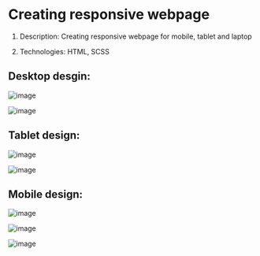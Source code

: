 # Creating responsive webpage

1. Description:
Creating responsive webpage for mobile, tablet and laptop

2. Technologies:
HTML, SCSS

## Desktop desgin:

![image](https://user-images.githubusercontent.com/87691625/178906745-a0b49e00-e3e7-4fbf-b98e-7cb749d0b46d.png)

![image](https://user-images.githubusercontent.com/87691625/178906897-4bf65061-a61a-45e1-90a4-982ac8544099.png)



## Tablet design:

![image](https://user-images.githubusercontent.com/87691625/178907015-33dacd91-050d-4f8c-ab87-1ed0f71f326c.png)

![image](https://user-images.githubusercontent.com/87691625/178907118-1a6ca1aa-ffb9-4120-b0c5-13a7ecb6e787.png)


## Mobile design:

![image](https://user-images.githubusercontent.com/87691625/178907269-3235ec20-6504-4594-b020-66e3bfa12416.png)

![image](https://user-images.githubusercontent.com/87691625/178907366-20c27849-270f-4416-abfc-5f1d8ae93928.png)

![image](https://user-images.githubusercontent.com/87691625/178907495-6a0f2e9a-3698-47f5-9520-5979fa4a39c0.png)






